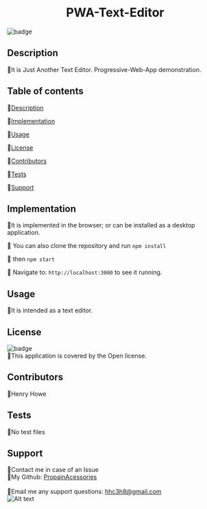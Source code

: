 
  <h1 align="center"> PWA-Text-Editor</h1>

  ![badge](https://img.shields.io/badge/license-Open-brightgreen)<br />

  ## Description
  🐔It is Just Another Text Editor. Progressive-Web-App demonstration.

  ## Table of contents
  🐔[Description](#description)

  🐔[Implementation](#implementation)

  🐔[Usage](#usage)

  🐔[License](#license)

  🐔[Contributors](#contributors)

  🐔[Tests](#tests)
  
  🐔[Support](#support)

  ## Implementation
  🐔It is implemented in the browser; or can be installed as a desktop application.

  🐔 You can also clone the repository and run ```npm install```
  
  🐔 then ```npm start``` 

  🐔 Navigate to: ```http://localhost:3000``` to see it running.

  ## Usage
  🐔It is intended as a text editor.

  ## License
  ![badge](https://img.shields.io/badge/license-Open-brightgreen)
  <br/>
  🐔This application is covered by the Open license.
  
  ## Contributors
  🐔Henry Howe

  ## Tests
  🐔No test files

  ## Support
  🐔Contact me in case of an Issue<br/>
  🐔My Github: [PropainAcessories](https://github.com/undefined)<br/>
  <br/>
  🐔Email me any support questions: hhc3h8@gmail.com<br/>
![Alt text](../../../E:/GT-Coding-BootCamp/PWA-Text-Editor/Assets/localhost_3000_(Samsung%20Galaxy%20S8+).png)